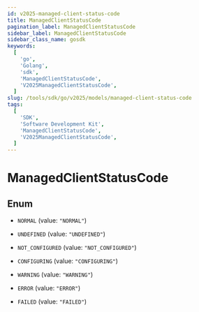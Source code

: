 ```yaml
---
id: v2025-managed-client-status-code
title: ManagedClientStatusCode
pagination_label: ManagedClientStatusCode
sidebar_label: ManagedClientStatusCode
sidebar_class_name: gosdk
keywords:
  [
    'go',
    'Golang',
    'sdk',
    'ManagedClientStatusCode',
    'V2025ManagedClientStatusCode',
  ]
slug: /tools/sdk/go/v2025/models/managed-client-status-code
tags:
  [
    'SDK',
    'Software Development Kit',
    'ManagedClientStatusCode',
    'V2025ManagedClientStatusCode',
  ]
---
```


# ManagedClientStatusCode

## Enum

- `NORMAL` (value: `"NORMAL"`)

- `UNDEFINED` (value: `"UNDEFINED"`)

- `NOT_CONFIGURED` (value: `"NOT_CONFIGURED"`)

- `CONFIGURING` (value: `"CONFIGURING"`)

- `WARNING` (value: `"WARNING"`)

- `ERROR` (value: `"ERROR"`)

- `FAILED` (value: `"FAILED"`)
